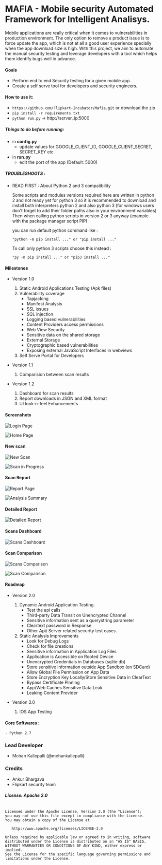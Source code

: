 
# MAFIA - Mobile security Automated Framework for Intelligent Analisys.

Mobile applications are really critical when it comes to vulnerabilities in production environment. The only option to remove a product issue is to force update the app, which is not at all a good user experience specially when the app download size is high. With this project, we aim to automate the manual security testing and leverage developers with a tool which helps them identify bugs well in advance.

#### Goals
- Perform end to end Security testing for a given mobile app.
- Create a self serve tool for developers and security engineers.

#### How to use it:

- `https://github.com/Flipkart-Incubator/Mafia.git` or download the zip
- `pip install -r requirements.txt`
- `python run.py` -> http://server_ip:5000

##### Things to do before running:

- in **config.py**
    - update values for GOOGLE_CLIENT_ID, GOOGLE_CLIENT_SECRET, SECRET_KEY etc
- in **run.py** 
    - edit the port of the app (Default: 5000)

##### TROUBLESHOOTS :

- READ FIRST : About Python 2 and 3 compatibility

    Some scripts and modules versions required here are written in python 2 and not ready yet for python 3
    so it is recommended to download and install both interpreters python 2 and also python 3 (for windows users don't forget to add their folder paths also in your environment variables)
    Then when calling python scripts in version 2 or 3 anyway (example with the package manager script PIP)
    
    you can run default python command like :
    
    `"python -m pip install ..." or "pip install ..."`
    
    To call only python 3 scripts choose  this  instead :
    
    `"py -m pip install ..." or "pip3 install ..."`

#### Milestones

- Version 1.0
    1. Static Android Applications Testing (Apk files)
    2. Vulnerability coverage
        - Tapjacking
        - Manifest Analysis
        - SSL issues
        - SQL injection
        - Logging based vulnerabilities
        - Content Providers access permissions
        - Web View Security
        - Sensitive data on the shared storage
        - External Storage
        - Cryptographic based vulnerabilities
        - Exposing external JavaScript Interfaces in webviews
    3. Self Serve Portal for Developers

-  Version 1.1
    1. Comparision between scan results
    
- Version 1.2
    1. Dashboard for scan results
    2. Report downloads in JSON and XML format
    3. UI look-n-feel Enhancements

#### Screenshots

![Login Page](https://github.com/Flipkart-Incubator/Mafia/raw/docs/Docs/Login%20Page.png)

![Home Page](https://github.com/Flipkart-Incubator/Mafia/raw/docs/Docs/Home%20Page.png)

#### New scan

![New Scan](https://github.com/Flipkart-Incubator/Mafia/raw/docs/Docs/New%20Scan.png)

![Scan in Progress](https://github.com/Flipkart-Incubator/Mafia/raw/docs/Docs/Scan%20in%20Progress.png)

#### Scan Report

![Report Page](https://github.com/Flipkart-Incubator/Mafia/raw/docs/Docs/Report%20Page.png)

![Analysis Summary](https://github.com/Flipkart-Incubator/Mafia/raw/docs/Docs/Analysis%20Summery.png)

#### Detailed Report

![Detailed Report](https://github.com/Flipkart-Incubator/Mafia/raw/docs/Docs/Detailed%20Report.png)

#### Scans Dashboard
![Scans Dashboard](https://github.com/Flipkart-Incubator/Mafia/raw/docs/Docs/Dash%20Board.png)

#### Scan Comparison
![Scans Comparison](https://github.com/Flipkart-Incubator/Mafia/raw/docs/Docs/Compare%20Scans.png)

![Scan Comparison](https://github.com/Flipkart-Incubator/Mafia/raw/docs/Docs/Scan%20Comparison.png)


#### Roadmap
- Version 2.0
    1. Dynamic Android Application Testing.
        - Test the api calls
        - Third-party Data Transit on Unencrypted Channel
        - Sensitive information sent as a querystring parameter
        - Cleartext password in Response
        - Other Api/ Server related security test cases.
    2. Static Analysis Improvements 
        - Look for Debug Logs
        - Check for file creations
        - Sensitive information in Application Log Files
        - Application is Accessible on Rooted Device
        - Unencrypted Credentials in Databases (sqlite db)
        - Store sensitive information outside App Sandbox (on SDCard)
        - Allow Global File Permission on App Data
        - Store Encryption Key Locally/Store Sensitive Data in ClearText
        - Bypass Certificate Pinning
        - App/Web Caches Sensitive Data Leak
        - Leaking Content Provider

- Version 3.0
    1. IOS App Testing

#### Core Softwares :
    - Python 2.7

### Lead Developer
- Mohan Kallepalli (@mohankallepalli) 

### Credits
- Ankur Bhargava
- Flipkart security team

##### License: Apache 2.0
~~~~

Licensed under the Apache License, Version 2.0 (the "License");
you may not use this file except in compliance with the License.
You may obtain a copy of the License at

   http://www.apache.org/licenses/LICENSE-2.0

Unless required by applicable law or agreed to in writing, software
distributed under the License is distributed on an "AS IS" BASIS,
WITHOUT WARRANTIES OR CONDITIONS OF ANY KIND, either express or implied.
See the License for the specific language governing permissions and
limitations under the License.
~~~~
